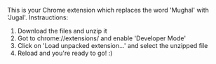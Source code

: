 This is your Chrome extension which replaces the word 'Mughal' with 'Jugal'. 
Instrauctions: 
1. Download the files and unzip it 
2. Got to chrome://extensions/ and enable 'Developer Mode'
3. Click on 'Load unpacked extension...' and select the unzipped file
4. Reload and you're ready to go! :) 
